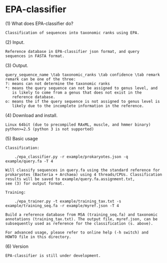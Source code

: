 EPA-classifier
==============

(1) What does EPA-classifier do?

    Classification of sequences into taxonomic ranks using EPA.
    
(2) Input.

    Reference database in EPA-classifier json format, and query 
    sequences in FASTA format.
    
(3) Output.

    query_sequence_name \tab taxonomic_ranks \tab confidence \tab remark
    remark can be one of the three:
    ?: means can not determine the taxonomic ranks
    *: means the query sequence can not be assigned to genus level, and 
       is likely to come from a genus that does not exist in the 
       reference database.
    o: means the if the query sequence is not assigned to genus level is
       likely due to the incomplete information in the reference.  
    

(4) Download and install.

    Linux 64bit (due to precompiled RAxML, muscle, and hmmer binary)
    python>=2.5 (python 3 is not supported)
    
(5) Basic usage

    Classification:
    
        ./epa_classifier.py -r example/prokaryotes.json -q example/query.fa -T 4
    
    Will classify sequences in query.fa using the standard reference for
    prokaryotes (Bacteria + Archaea) using 4 threads/CPUs. Classification
    results will be saved to example/query.fa.assignment.txt, 
    see (3) for output format.
    
    Training:
    
        ./epa_trainer.py -t example/training_tax.txt -s example/training_seq.fa -r example/myref.json -T 4
        
    Build a reference database from MSA (training_seq.fa) and taxonomic 
    annotations (training_tax.txt). The output file, myref.json, can be 
    subsequently used as reference for the classification (s. above).
    
    For advanced usage, please refer to online help (-h switch) and 
    HOWTO file in this directory.

(6) Version

    EPA-classifier is still under development.
